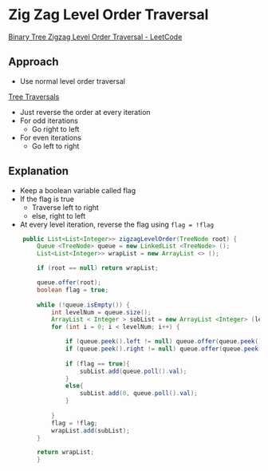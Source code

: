 # Zig Zag Level Order Traversal

[Binary Tree Zigzag Level Order Traversal - LeetCode](https://leetcode.com/problems/binary-tree-zigzag-level-order-traversal)

## Approach

- Use normal level order traversal

[Tree Traversals](Tree%20Traversals%20c679cd44ef6340a3a1b40d2ec52446d9.md)

- Just reverse the order at every iteration
- For odd iterations
    - Go right to left
- For even iterations
    - Go left to right

## Explanation

- Keep a boolean variable called flag
- If the flag is true
    - Traverse left to right
    - else, right to left
- At every level iteration, reverse the flag using `flag = !flag`

```java
	public List<List<Integer>> zigzagLevelOrder(TreeNode root) {
        Queue <TreeNode> queue = new LinkedList <TreeNode> ();
        List<List<Integer>> wrapList = new ArrayList <> ();

        if (root == null) return wrapList;

        queue.offer(root);
        boolean flag = true;
        
        while (!queue.isEmpty()) {
            int levelNum = queue.size();
            ArrayList < Integer > subList = new ArrayList <Integer> (levelNum);
            for (int i = 0; i < levelNum; i++) {

                if (queue.peek().left != null) queue.offer(queue.peek().left);
                if (queue.peek().right != null) queue.offer(queue.peek().right);
                
                if (flag == true){
                    subList.add(queue.poll().val);
                }
                else{
                    subList.add(0, queue.poll().val);
                }
                
            }
            flag = !flag;
            wrapList.add(subList);
        }

        return wrapList;
	    }
```